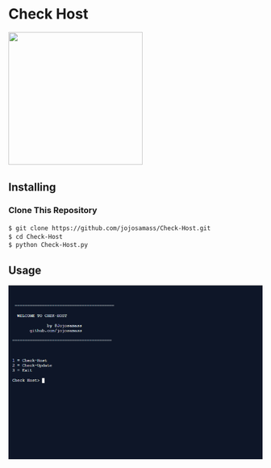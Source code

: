 <h1>Check Host</h1>
<img src="https://avatars3.githubusercontent.com/u/35044004?s=460&v=4" width="266" height="263">

## Installing


### Clone This Repository

```sh
$ git clone https://github.com/jojosamass/Check-Host.git
$ cd Check-Host
$ python Check-Host.py
```

## Usage

<img src="screenshot.png">
